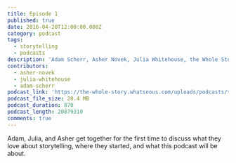 ```yaml
---
title: Episode 1
published: true
date: 2016-04-20T12:00:00.000Z
category: podcast
tags:
  - storytelling
  - podcasts
description: 'Adam Scherr, Asher Novek, Julia Whitehouse, the Whole Story, storytelling podcast'
contributors:
  - asher-novek
  - julia-whitehouse
  - adam-scherr
podcast_link: 'https://the-whole-story.whatsnous.com/uploads/podcasts/the_whole_story_episode_0_part_1_2016.mp3'
podcast_file_size: 20.4 MB
podcast_duration: 870
podcast_length: 20879310
comments: true
---
```



Adam, Julia, and Asher get together for the first time to discuss what they love about storytelling, where they started, and what this podcast will be about.